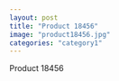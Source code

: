 ```yaml
---
layout: post
title: "Product 18456"
image: "product18456.jpg"
categories: "category1"
---
```

Product 18456
